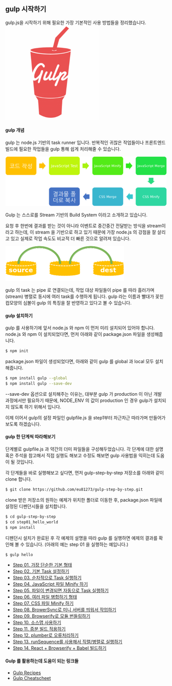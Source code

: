 ## gulp 시작하기

gulp.js을 시작하기 위해 필요한 가장 기본적인 사용 방법들을 정리했습니다.
![gulp](./gulp01.png)

#### gulp 개념
gulp 는 node.js 기반의 task runner 입니다. 반복적인 귀찮은 작업들이나 프론트엔드 빌드에 필요한 작업들을 gulp 통해 쉽게 처리해줄 수 있습니다.

![프론트엔드에서 반복적으로 하는 작업들](./gulp02.png)

Gulp 는 스스로를 Stream 기반의 Build System 이라고 소개하고 있습니다.

요청 후 한번에 결과를 받는 것이 아니라 이벤트로 중간중간 전달받는 방식을 stream이라고 하는데,
이 stream 을 기반으로 하고 있기 때문에 가장 node.js 의 강점을 잘 살리고 있고 실제로 작업 속도도 비교적 더 빠른 것으로 알려져 있습니다.

![gulp의 특징](./gulp03.png)

gulp 의 task 는 pipe 로 연결되는데, 작업 대상 파일들이 pipe 를 따라 흘러가며(stream) 병렬로 동시에 여러 task를 수행하게 됩니다. gulp 라는 이름과 빨대가 꽂힌 컵모양의 심볼이 gulp 의 특징을 잘 반영하고 있다고 볼 수 있습니다.


#### gulp 설치하기

gulp 를 사용하기에 앞서 node.js 와 npm 이 먼저 미리 설치되어 있어야 합니다. node.js 와 npm 이 설치되었다면, 먼저 아래와 같이 package.json 파일을 생성해줍니다.

```bash
$ npm init
```

package.json 파일이 생성되었다면, 아래와 같이 gulp 를 global 과 local 모두 설치해줍니다.

```bash
$ npm install gulp --global
$ npm install gulp --save-dev
```

--save-dev 옵션으로 설치해주는 이유는, 대부분 gulp 가 production 이 아닌 개발 과정에서만 필요하기 때문에, NODE_ENV 의 값이 production 인 경우 gulp가 설치되지 않도록 하기 위해서 입니다.

이제 이어서 gulp의 설정 파일인 gulpfile.js 을 step1부터 차근차근 따라가며 만들어가보도록 하겠습니다.


#### gulp 한 단계씩 따라해보기
단계별로 gulpfile.js 과 약간의 더미 파일들을 구성해두었습니다. 각 단계에 대한 설명 혹은 주석을 참고해서 직접 실행도 해보고 수정도 해보면 gulp 사용법을 익히는데 도움이 될 것입니다.

각 단계들을 바로 실행해보고 싶다면, 먼저 gulp-step-by-step 저장소를 아래와 같이 clone 합니다.

```bash
$ git clone https://github.com/eu81273/gulp-step-by-step.git
```

clone 받은 저장소의 원하는 예제가 위치한 폴더로 이동한 후, package.json 파일에 설정된 디펜던시들을 설치합니다.

```bash
$ cd gulp-step-by-step
$ cd step01_hello_world
$ npm install
```

디펜던시 설치가 완료된 후 각 예제의 설명을 따라 gulp 를 실행하면 예제의 결과를 확인해 볼 수 있습니다.
(아래의 예는 step 01 을 실행하는 예입니다.)

```bash
$ gulp hello
```


- [Step 01. 가장 단순한 기본 형태](./step01_hello_world)
- [Step 02. 기본 Task 설정하기](./step02_default_task)
- [Step 03. 순차적으로 Task 실행하기](./step03_series)
- [Step 04. JavaScript 파일 Minify 하기](./step04_uglify)
- [Step 05. 파일이 변경되면 자동으로 Task 실행하기](./step05_watch)
- [Step 06. 여러 파일 병합하기 형태](./step06_concat)
- [Step 07. CSS 파일 Minify 하기](./step07_css_minify)
- [Step 08. BrowerSync로 미니 서버를 띄워서 작업하기](./step08_browser_sync)
- [Step 09. Browserify로 모듈 번들링하기](./step09_browserify)
- [Step 10. 소스맵 사용하기](./step10_sourcemaps)
- [Step 11. 증분 빌드 적용하기](./step11_incremental_build)
- [Step 12. plumber로 오류처리하기](./step12_plumber)
- [Step 13. runSequence를 사용해서 직렬/병렬로 실행하기](./step13_run_sequence)
- [Step 14. React + Browserify + Babel 빌드하기](./step13_run_sequence)

#### Gulp 를 활용하는데 도움이 되는 링크들
- [Gulp Recipes](https://github.com/gulpjs/gulp/tree/master/docs/recipes)
- [Gulp Cheatscheet](https://github.com/osscafe/gulp-cheatsheet)
